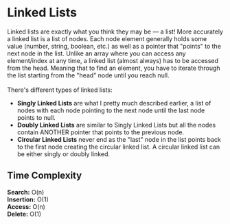 # Linked Lists

Linked lists are exactly what you think they may be — a list! More accurately a linked list is a list of nodes. Each node element generally holds some value (number, string, boolean, etc.) as well as a pointer that "points" to the next node in the list. Unlike an array where you can access any element/index at any time, a linked list (almost always) has to be accessed from the head. Meaning that to find an element, you have to iterate through the list starting from the "head" node until you reach null. <br /><br />
There's different types of linked lists: <br />
- **Singly Linked Lists** are what I pretty much described earlier, a list of nodes with each node pointing to the next node until the last node points to null. <br />
- **Doubly Linked Lists** are similar to Singly Linked Lists but all the nodes contain ANOTHER pointer that points to the previous node. <br />
- **Circular Linked Lists** never end as the "last" node in the list points back to the first node creating the circular linked list. A circular linked list can be either singly or doubly linked.

## Time Complexity
**Search:** O(n) <br />
**Insertion:** O(1) <br />
**Access:** O(n) <br />
**Delete:** O(1) <br />
